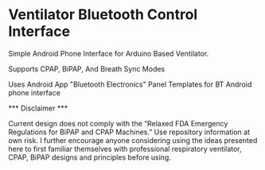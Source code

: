 # Ventilator Bluetooth Control Interface
 
Simple Android Phone Interface for Arduino Based Ventilator. 

Supports CPAP, BiPAP, And Breath Sync Modes

Uses Android App "Bluetooth Electronics" Panel Templates
for BT Android phone interface


*** Disclaimer ***

Current design does not comply with the “Relaxed FDA Emergency Regulations for BiPAP and CPAP Machines.”
Use repository information at own risk. I further encourage anyone considering using the ideas presented here to first familiar themselves with professional respiratory ventilator, CPAP, BiPAP designs and principles before using.
